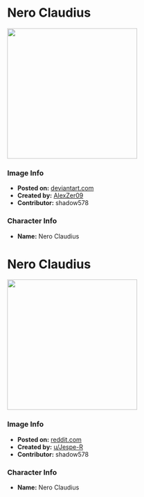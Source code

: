 # Nero Claudius

<img src="https://raw.githubusercontent.com/shadow578/Project-Padoru/master/Padoru/fate-nero-claudius.png" height="300">

### Image Info
* **Posted on:**     [deviantart.com](https://www.deviantart.com/alexzer09/art/Nero-Claudius-Navidad-Padoru-Padoru-719673994)
* **Created by:**    [AlexZer09](https://github.com/shadow578/Project-Padoru/blob/master/table-of-contents/creators/AlexZer09.md)
* **Contributor:**   shadow578

### Character Info
* **Name:**   Nero Claudius


# Nero Claudius

<img src="https://raw.githubusercontent.com/shadow578/Project-Padoru/master/Padoru/U_Jespe-R/fate-nero-claudius-jesper.png" height="300">

### Image Info
* **Posted on:**     [reddit.com](https://www.reddit.com/r/Padoru/comments/eik27d/daily_padoru_1_the_true_padoru_herself/)
* **Created by:**    [u/Jespe-R](https://github.com/shadow578/Project-Padoru/blob/master/table-of-contents/creators/uJespeR.md)
* **Contributor:**   shadow578

### Character Info
* **Name:**   Nero Claudius


